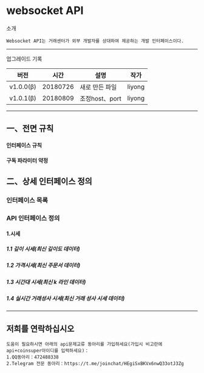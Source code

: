 # websocket API

소개

```
Websocket API는 거래센터가 외부 개발자를 상대하여 제공하는 개발 인터페이스이다.
```

------

업그레이드 기록

| 버전        | 시간       | 설명          | 작가     |
| --------- | -------- | ----------- | ------ |
| v1.0.0(β) | 20180726 | 새로 만든 파일    | liyong |
| v1.0.1(β) | 20180809 | 조정host、port | liyong |

------

## 一、전면 규칙

#### 인터페이스 규칙

#### 구독 파라미터 약정

## 二、상세 인터페이스 정의

### 인터페이스 목록

### API 인터페이스 정의

#### 1.시세

##### 1.1 깊이 시세(최신 깊이도 데이터)

##### 1.2 가격시세(최신 주문서 데이터)

##### 1.3 시간대 시세(최신 k 라인 데이터)

##### 1.4 실시간 거래성사 시세(최신 거래 성사 시세 데이터) 

------

## 저희를 연락하십시오

```
도움이 필요하시면 아래의 api문제교류 동아리를 가입하세요(가입시 비고란에 api+coinsuper아이디를 입력하세요)：
1.QQ동아리：472488338 
2.Telegram 전문 동아리：https://t.me/joinchat/HEgiSxBKVx6nwQ33otJ3Zg
```

